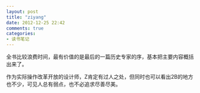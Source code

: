 ```yaml
---
layout: post
title: "ziyang"
date: 2012-12-25 22:42
comments: true
categories: 
- 读书笔记
---
```


全书比较浪费时间，最有价值的是最后的一篇历史专家的序，基本把主要内容概括出来了。

作为实际操作改革开放的设计师，Z肯定有过人之处，但同时也可以看出2B的地方也不少，可见人总有弱点，也不必追求尽善尽美。
